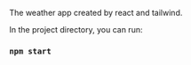 The weather app created by react and tailwind. 

In the project directory, you can run:

### `npm start`

